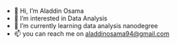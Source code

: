 - 👋 Hi, I’m Aladdin Osama  
- 👀 I’m interested in Data Analysis
- 🌱 I’m currently learning data analysis nanodegree
- 📫 you can reach me on aladdinosama94@gmail.com

<!---
Aladdinosama/Aladdinosama is a ✨ special ✨ repository because its `README.md` (this file) appears on your GitHub profile.
You can click the Preview link to take a look at your changes.
--->
